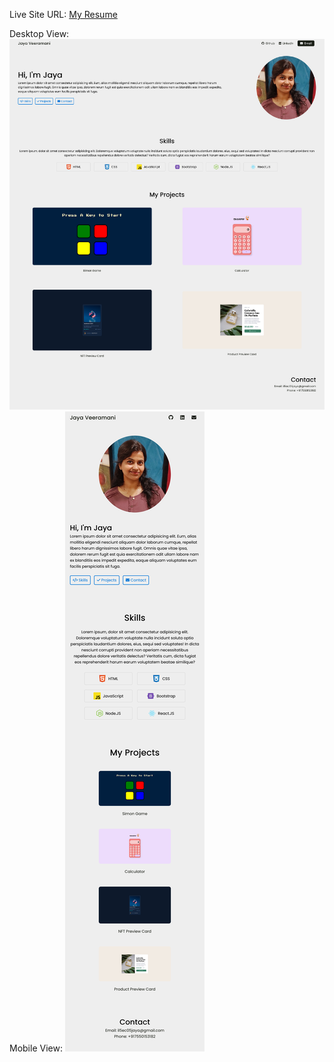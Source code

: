 Live Site URL: [My Resume](./pdf/jaya-veeramani.pdf)

Desktop View: 
![Screenshot of my personal portfolio website - Desktop view](images/myportfolio.png)
Mobile View: 
![Screenshot of my personal portfolio website - Mobile view](images/portfolio-mobile-view.png)